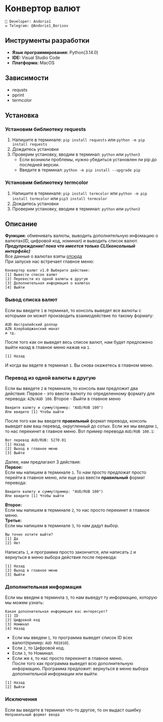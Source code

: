 # Конвертор валют
```
🔱 Developer: Andorio1
✉️ Telegram: @Andorio1_Borisov
```
## Инструменты разработки
- **Язык программирования:** Python(3.14.0)
- **IDE:**  Visual Studio Code
- **Платформа:** MacOS

## Зависимости
- requsts
- pprint
- termcolor

## Установка
### Установим библиотеку requests
1. Напишите в терминале: `pip install requests` или `python -m pip install requests`
2. Дождитесь установки
3. Проверим установку, вводим в терминал: `python` или `python3`
   + Если возникли проблемы, нужно убедиться установлен ли pip до последней версии.
   + Введите в терминал: `python -m pip install --upgrade pip`
### Установим библиотеку termcolor
1. Напишите в терминале: `pip install termcolor` или `python -m pip install termcolor` или `pip3 install termcolor`
2. Дождитесь установки
3. Проверим установку, вводим в терминал: `python` или `python3`


## Описание
**Функции:** обменивать валюты, выводить дополнительную инфомацию о валютах(ID, цифровой код, номинал) и выводить список валют.  
***Предупреждение! пока что имеется только CLI(консольный интерфейс)***  
Все данные о валютах взяты [отсюда](https://www.cbr-xml-daily.ru/daily_json.js)  
При запуске нас встречает главное меню: 
```
Конвертер валют v1.0 Выберите действие:  
[1] Вывести список валют 
[2] Перевести из одной валюты в другую  
[3] Дополнительная информация о валютах  
[4] Выйти
```
### Вывод списка валют
Если вы введете `1` в терминал, то консоль выведет все валюты с которыми он может производить взаимодействие по такому формату:
```
AUD Австралийский доллар
AZN Азербайджанский манат
и тд.
```
После того как он выведет весь список валют, нам будет предложено выйти назад в главное меню нажав на `1`.
```
[1] Назад
```
И когда вы ввдете в терминал `1`.
Вы снова окажетесь в главном меню.
### Перевод из одной валюты в другую
Если вы введете `2` в терминале, то консоль вам предложит два действия: Первое - это ввести валюту по определенному формату для перевода: `AZN/AUD 100`. Второе - Выйти в главное меню
```
Ввидите валюту и сумму(пример: "AUD/RUB 100")
Или ввидите [1] Чтобы выйти
```
После того как вы введете **правильный** формат перевода, консоль выведет вам ваш перевод, округленный до сотых.
Если же мы введем `1`, то нас перекинет в главное меню.
Вот пример перевода `AUD/RUB 100.1`:
```
Вот перевод AUD/RUB: 5270.01
[1] Назад
[2] Выход в главное меню
[3] Выйти
```
Далее, нам предлагают 3 действия:  
**Первое:**  
Если мы напишем в терминале `1`. То нам просто предложат просто перейти в главное меню, или еще раз ввести **правильный** формат перевода:
```
Ввидите валюту и сумму(пример: "AUD/RUB 100")
Или ввидите [1] Чтобы выйти
```
**Второе:**  
Если мы напишем в терминале `2`, то нас просто перекинет в главное меню.  
**Третье:**  
Если мы напишем в терминале `3`, то нам дадут выбор.
```
Вы точно хотите выйти?
[1] Да
[2] Нет
```
Написать `1`, и программа просто закончится, или написать `2` и вернуться в меню выбора действия после перевода:
```
[1] Назад
[2] Выход в главное меню
[3] Выйти
```
### Дополнительная информация
Если мы введем в терминла `3`, то нам выведут ту информацию, которую мы можем узнать:
```
Какая дополнительная информация вас интересует?
[1] ID
[2] Цифровой код
[3] Номинал
[4] Назад
```
- Если мы введем `1`, то программа выведет список ID всех валют(пример: `AUD R01010`).  
- Если `2`, то Цифровой код.  
- Если `3`, то Номинал.
- Если же `4`, то нас просто перекинет в главное меню.  
После того как программа выведет всю дополнительную информацию. Программа предложит: вернуться в меню выбора дополнительной информации или выйти.
```
[1] Назад
[2] Выйти
```
### Исключения
Если вы введете в терминал что-то другое, то он выдаст ошибку `Неправильный формат ввода`
